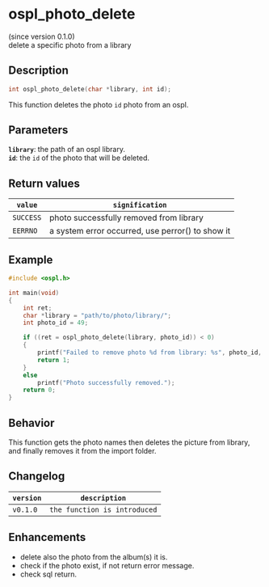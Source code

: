 # ospl_photo_delete
(since version 0.1.0)  
delete a specific photo from a library

## Description
```c
int ospl_photo_delete(char *library, int id);
```
This function deletes the photo ``id`` photo from an ospl.

## Parameters
**`library`**: the path of an ospl library.  
**``id``**: the ``id`` of the photo that will be deleted.  


## Return values

| ``value``   | ``signification``                                 |
| ----------- | ------------------------------------------------- |
| ``SUCCESS`` | photo successfully removed from library           |
| ``EERRNO``  | a system error occurred, use perror() to show it   |


## Example
```c
#include <ospl.h>

int main(void)
{
	int ret;
	char *library = "path/to/photo/library/";
	int photo_id = 49;

	if ((ret = ospl_photo_delete(library, photo_id)) < 0)
	{
		printf("Failed to remove photo %d from library: %s", photo_id,  ospl_enum_error(ret));
		return 1;
	}
	else
		printf("Photo successfully removed.");
	return 0;
}
```

## Behavior

This function gets the photo names then deletes the picture from library, and finally removes it from the import folder. 

## Changelog

| ``version`` | ``description``                 |
| ----------- | ------------------------------- |
| ``v0.1.0``  | ``the function is introduced``  |


## Enhancements

- delete also the photo from the album(s) it is.
- check if the photo exist, if not return error message.
- check sql return.
